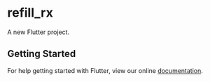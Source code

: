 # refill_rx

A new Flutter project.

## Getting Started

For help getting started with Flutter, view our online
[documentation](https://flutter.io/).
